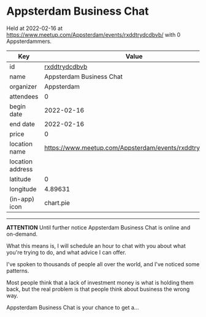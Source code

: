 # Appsterdam Business Chat
Held at 2022-02-16 at https://www.meetup.com/Appsterdam/events/rxddtrydcdbvb/ with 0 Appsterdammers.
        
|Key|Value
|---|---|
|id|[rxddtrydcdbvb](https://www.meetup.com/appsterdam/events/rxddtrydcdbvb/)|
|name|Appsterdam Business Chat|
|organizer|Appsterdam|
|attendees|0|
|begin date|2022-02-16|
|end date|2022-02-16|
|price|0|
|location name|https://www.meetup.com/Appsterdam/events/rxddtrydcdbvb/|
|location address||
|latitude|0|
|longitude|4.89631|
|(in-app) icon|chart.pie|

---

**ATTENTION** Until further notice Appsterdam Business Chat is online and on-demand.

What this means is, I will schedule an hour to chat with you about what you&#39;re trying to do, and what advice I can offer.

I&#39;ve spoken to thousands of people all over the world, and I&#39;ve noticed some patterns.

Most people think that a lack of investment money is what is holding them back, but the real problem is that people think about business the wrong way.

Appsterdam Business Chat is your chance to get a...
